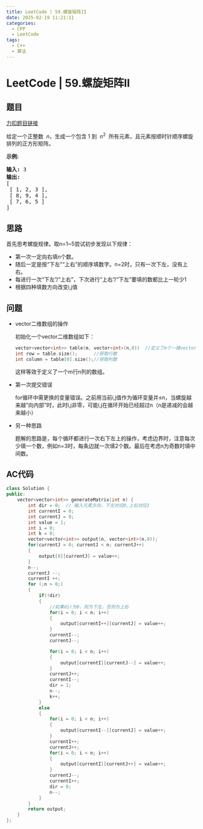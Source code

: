 ```yaml
---
title: LeetCode | 59.螺旋矩阵II
date: 2025-02-19 11:21:11
categories:
  - CPP
  - LeetCode
tags:
  - C++
  - 算法
---
```

# LeetCode | 59.螺旋矩阵II
## 题目
[力扣题目链接](https://leetcode.cn/problems/spiral-matrix-ii/description/)

给定一个正整数  *n*，生成一个包含 1 到  *n*<sup>2</sup>  所有元素，且元素按顺时针顺序螺旋排列的正方形矩阵。

**示例:**

<pre><strong>输入:</strong> 3
<strong>输出:</strong>
[
 [ 1, 2, 3 ],
 [ 8, 9, 4 ],
 [ 7, 6, 5 ]
]</pre>

## 思路
首先思考螺旋规律。取n=1~5尝试初步发现以下规律：
- 第一次一定向右填n个数。
- 随后一定是按“下左”“上右”的顺序填数字。n=2时，只有一次下左，没有上右。
- 每进行一次“下左”/“上右”，下次进行“上右”/“下左”要填的数都比上一轮少1
- 根据四种填数方向改变i,j值

## 问题
- vector二维数组的操作

    初始化一个vector二维数组如下：
    ```CPP
    vector<vector<int>> table(m, vector<int>(n,0))  //定义了m个一维vector数组，每个数组长度为n，初始化为0
    int row = table.size();      //获取行数
    int column = table[0].size();//获取列数
    ```
    这样等效于定义了一个m行n列的数组。
- 第一次提交错误
  
    for循环中需更换的变量错误。之前用当前i,j值作为循环变量并≤n，当螺旋越来越“向内部”时，此时i,j非零，可能i,j在循环开始已经超过n（n是递减的会越来越小）

- 另一种思路

    题解的思路是，每个循环都进行一次右下左上的操作，考虑边界时，注意每次少填一个数，例如n=3时，每条边就一次填2个数。最后在考虑n为奇数时填中间数。


## AC代码
```CPP
class Solution {
public:
    vector<vector<int>> generateMatrix(int n) {
        int dir = 0;  // 输入元素方向，下左对应0,上右对应1
        int currentI = 0;
        int currentJ = 0;
        int value = 1;
        int i = 0;
        int k = 0;
        vector<vector<int>> output(n, vector<int>(n,0));
        for(currentJ = 0; currentJ < n; currentJ++)
        {
            output[0][currentJ] = value++; 
        }
        n--;
        currentJ --;
        currentI ++;
        for (;n > 0;)
        {
            if(!dir)
            {
                //如果dir为0，则为下左，否则为上右
                for(i = 0; i < n; i++)
                {
                    output[currentI++][currentJ] = value++;
                }
                currentI--;
                currentJ--;

                for(i = 0; i < n; i++)
                {
                    output[currentI][currentJ--] = value++;
                }
                currentJ++;
                currentI--;
                dir = 1;
                n--;
                k++;
            }
            else
            {
                for(i = 0; i < n; i++)
                {
                    output[currentI--][currentJ] = value++;
                }
                currentI++;
                currentJ++;
                for(i = 0; i < n; i++)
                {
                    output[currentI][currentJ++] = value++;
                }
                currentJ--;
                currentI++;
                dir = 0;
                n--;
            }
        }
        return output;
    }
};
```